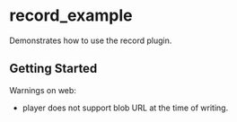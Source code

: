 # record_example

Demonstrates how to use the record plugin.

## Getting Started

Warnings on web:
* player does not support blob URL at the time of writing.

